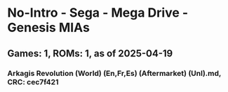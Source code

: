 # No-Intro - Sega - Mega Drive - Genesis MIAs
## Games: 1, ROMs: 1, as of 2025-04-19

### Arkagis Revolution (World) (En,Fr,Es) (Aftermarket) (Unl).md, CRC: cec7f421
